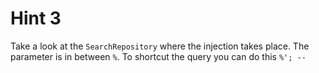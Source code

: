 # Hint 3

Take a look at the `SearchRepository` where the injection takes place.
The parameter is in between `%`. To shortcut the query you can do this `%'; --`  